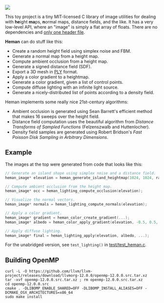 ![](https://github.com/prideout/heman/blob/master/docs/_static/islands.png)

This toy project is a tiny MIT-licensed C library of image utilities for dealing with **he**ight
**ma**ps, **n**ormal maps, distance fields, and the like.  It has a very low-level API, where an
"image" is simply a flat array of floats.  There are no dependencies and [only one header
file](https://github.com/prideout/heman/blob/master/include/heman.h).

**Heman** can do stuff like this:
- Create a random height field using simplex noise and FBM.
- Generate a normal map from a height map.
- Compute ambient occlusion from a height map.
- Generate a signed distance field (SDF).
- Export a 3D mesh in [PLY](http://paulbourke.net/dataformats/ply/) format.
- Apply a color gradient to a heightmap.
- Generate a color gradient, given a list of control points.
- Compute diffuse lighting with an infinite light source.
- Generate a nicely-distributed list of points according to a density field.

Heman implements some really nice 21st-century algorithms:

- Ambient occlusion is generated using Sean Barrett's efficient method that makes 16 sweeps over the
  height field.
- Distance field computation uses the beautiful algorithm from _Distance Transforms of Sampled
  Functions_ (Felzenszwalb and Huttenlocher).
- Density field samples are generated using Robert Bridson's _Fast Poisson Disk Sampling in
  Arbitrary Dimensions_.

## Example

The images at the top were generated from code that looks like this:

```c
// Generate an island shape using simplex noise and a distance field.
heman_image* elevation = heman_generate_island_heightmap(1024, 1024, rand());

// Compute ambient occlusion from the height map.
heman_image* occ = heman_lighting_compute_occlusion(elevation);

// Visualize the normal vectors.
heman_image* normals = heman_lighting_compute_normals(elevation);

// Apply a color gradient.
heman_image* gradient = heman_color_create_gradient(...);
heman_image* albedo = heman_color_apply_gradient(elevation, -0.5, 0.5, grad);

// Apply diffuse lighting.
heman_image* final = heman_lighting_apply(elevation, albedo, ...);
```

For the unabridged version, see `test_lighting()` in
[test/test_heman.c](https://github.com/prideout/heman/blob/master/test/test_heman.c).

## Building OpenMP

```
curl -L -O https://github.com/llvm/llvm-project/releases/download/llvmorg-12.0.0/openmp-12.0.0.src.tar.xz
tar -xvf openmp-12.0.0.src.tar.xz ; rm openmp-12.0.0.src.tar.xz
cd openmp-12.0.0.src
cmake . -DLIBOMP_ENABLE_SHARED=OFF -DLIBOMP_INSTALL_ALIASES=OFF -DCMAKE_OSX_ARCHITECTURES=x86_64
sudo make install
```
